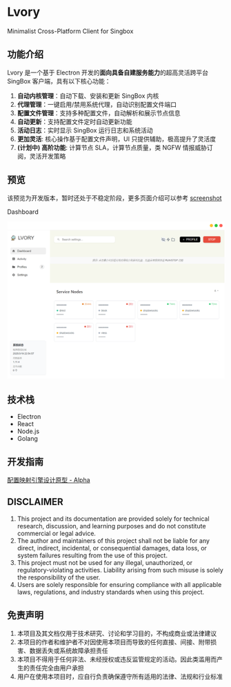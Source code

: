 # Lvory   
Minimalist Cross-Platform Client for Singbox

## 功能介绍

Lvory 是一个基于 Electron 开发的**面向具备自建服务能力**的超高灵活跨平台 SingBox 客户端，具有以下核心功能：

1. **自动内核管理**：自动下载、安装和更新 SingBox 内核
2. **代理管理**：一键启用/禁用系统代理，自动识别配置文件端口
3. **配置文件管理**：支持多种配置文件，自动解析和展示节点信息
4. **自动更新**：支持配置文件定时自动更新功能
5. **活动日志**：实时显示 SingBox 运行日志和系统活动
6. **更加灵活**: 核心操作基于配置文件声明，UI 只提供辅助，极高提升了灵活度
7. **(计划中) 高阶功能**: 计算节点 SLA，计算节点质量，类 NGFW 情报威胁订阅，灵活开发策略

## 预览

该预览为开发版本，暂时还处于不稳定阶段，更多页面介绍可以参考 [screenshot](docs/screenshot.md)

Dashboard

![Dashboard](docs/screenshot/dashboard.png)

## 技术栈

- Electron
- React
- Node.js
- Golang

## 开发指南

[配置映射引擎设计原型 - Alpha](docs/profiles_engine.md)

## DISCLAIMER

1. This project and its documentation are provided solely for technical research, discussion, and learning purposes and do not constitute commercial or legal advice.
2. The author and maintainers of this project shall not be liable for any direct, indirect, incidental, or consequential damages, data loss, or system failures resulting from the use of this project.
3. This project must not be used for any illegal, unauthorized, or regulatory-violating activities. Liability arising from such misuse is solely the responsibility of the user.
4. Users are solely responsible for ensuring compliance with all applicable laws, regulations, and industry standards when using this project.

## 免责声明
1. 本项目及其文档仅用于技术研究、讨论和学习目的，不构成商业或法律建议
2. 本项目的作者和维护者不对因使用本项目而导致的任何直接、间接、附带损害、数据丢失或系统故障承担责任
3. 本项目不得用于任何非法、未经授权或违反监管规定的活动。因此类滥用而产生的责任完全由用户承担
4. 用户在使用本项目时，应自行负责确保遵守所有适用的法律、法规和行业标准